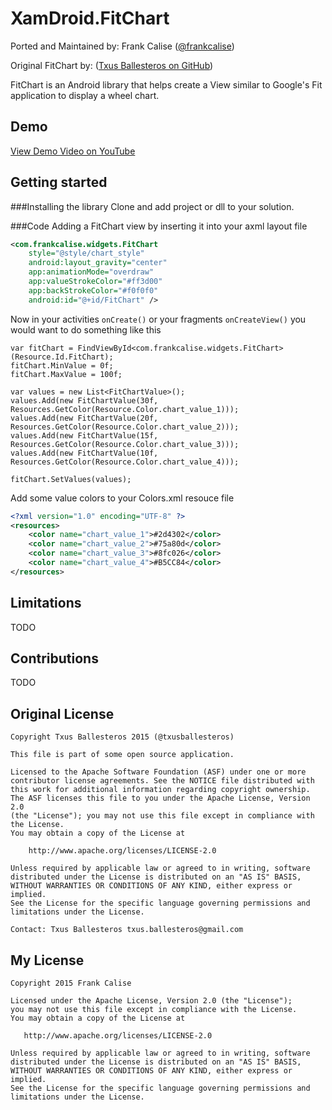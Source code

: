 
XamDroid.FitChart
================

Ported and Maintained by:
Frank Calise ([@frankcalise](http://www.twitter.com/frankcalise))

Original FitChart by:
([Txus Ballesteros on GitHub](https://github.com/txusballesteros/fit-chart))

FitChart is an Android library that helps create a View similar to Google's Fit application to display a wheel chart.

## Demo
[View Demo Video on YouTube](https://youtu.be/dQvMh-rtKzk)

## Getting started

###Installing the library
Clone and add project or dll to your solution.


###Code
Adding a FitChart view by inserting it into your axml layout file
```xml
<com.frankcalise.widgets.FitChart
    style="@style/chart_style"
    android:layout_gravity="center"
    app:animationMode="overdraw"
    app:valueStrokeColor="#ff3d00"
    app:backStrokeColor="#f0f0f0"
    android:id="@+id/FitChart" />
```

Now in your activities `onCreate()` or your fragments `onCreateView()` you would want to do something like this
```
var fitChart = FindViewById<com.frankcalise.widgets.FitChart> (Resource.Id.FitChart);
fitChart.MinValue = 0f;
fitChart.MaxValue = 100f;

var values = new List<FitChartValue>();
values.Add(new FitChartValue(30f, Resources.GetColor(Resource.Color.chart_value_1)));
values.Add(new FitChartValue(20f, Resources.GetColor(Resource.Color.chart_value_2)));
values.Add(new FitChartValue(15f, Resources.GetColor(Resource.Color.chart_value_3)));
values.Add(new FitChartValue(10f, Resources.GetColor(Resource.Color.chart_value_4)));

fitChart.SetValues(values);
```

Add some value colors to your Colors.xml resouce file
```xml
<?xml version="1.0" encoding="UTF-8" ?>
<resources>
    <color name="chart_value_1">#2d4302</color>
    <color name="chart_value_2">#75a80d</color>
    <color name="chart_value_3">#8fc026</color>
    <color name="chart_value_4">#B5CC84</color>
</resources>
```

## Limitations
TODO

## Contributions
TODO

## Original License

    Copyright Txus Ballesteros 2015 (@txusballesteros)

    This file is part of some open source application.

    Licensed to the Apache Software Foundation (ASF) under one or more 
    contributor license agreements. See the NOTICE file distributed with
    this work for additional information regarding copyright ownership. 
    The ASF licenses this file to you under the Apache License, Version 2.0
    (the "License"); you may not use this file except in compliance with the License.
    You may obtain a copy of the License at

        http://www.apache.org/licenses/LICENSE-2.0

    Unless required by applicable law or agreed to in writing, software
    distributed under the License is distributed on an "AS IS" BASIS,
    WITHOUT WARRANTIES OR CONDITIONS OF ANY KIND, either express or implied.
    See the License for the specific language governing permissions and
    limitations under the License.

    Contact: Txus Ballesteros txus.ballesteros@gmail.com


## My License

    Copyright 2015 Frank Calise

    Licensed under the Apache License, Version 2.0 (the "License");
    you may not use this file except in compliance with the License.
    You may obtain a copy of the License at

       http://www.apache.org/licenses/LICENSE-2.0

    Unless required by applicable law or agreed to in writing, software
    distributed under the License is distributed on an "AS IS" BASIS,
    WITHOUT WARRANTIES OR CONDITIONS OF ANY KIND, either express or implied.
    See the License for the specific language governing permissions and
    limitations under the License.